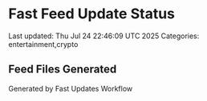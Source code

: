 # Fast Feed Update Status
Last updated: Thu Jul 24 22:46:09 UTC 2025
Categories: entertainment,crypto

## Feed Files Generated

Generated by Fast Updates Workflow
